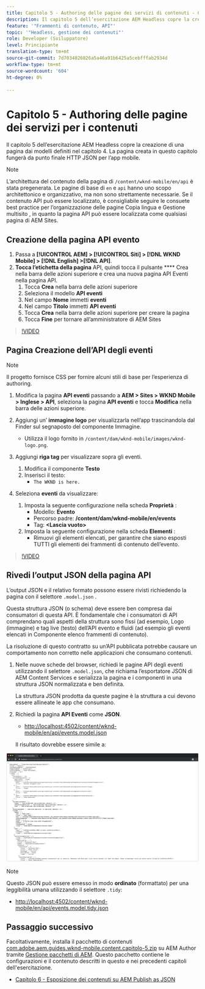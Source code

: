 ```yaml
---
title: Capitolo 5 - Authoring delle pagine dei servizi di contenuti - Content Services
description: Il capitolo 5 dell’esercitazione AEM Headless copre la creazione di pagine dai modelli definiti nel capitolo 4. Queste pagine fungeranno da endpoint HTTP JSON.
feature: '"Frammenti di contenuto, API"'
topic: '"Headless, gestione dei contenuti"'
role: Developer (Sviluppatore)
level: Principiante
translation-type: tm+mt
source-git-commit: 7d7034026826a5a46a91b6425a5cebfffab2934d
workflow-type: tm+mt
source-wordcount: '604'
ht-degree: 0%

---
```



# Capitolo 5 - Authoring delle pagine dei servizi per i contenuti

Il capitolo 5 dell’esercitazione AEM Headless copre la creazione di una pagina dai modelli definiti nel capitolo 4. La pagina creata in questo capitolo fungerà da punto finale HTTP JSON per l’app mobile.

>[!NOTE]
>
> L’architettura del contenuto della pagina di `/content/wknd-mobile/en/api` è stata pregenerata. Le pagine di base di `en` e `api` hanno uno scopo architettonico e organizzativo, ma non sono strettamente necessarie. Se il contenuto API può essere localizzato, è consigliabile seguire le consuete best practice per l’organizzazione delle pagine Copia lingua e Gestione multisito , in quanto la pagina API può essere localizzata come qualsiasi pagina di AEM Sites.

## Creazione della pagina API evento

1. Passa a **[!UICONTROL AEM] > [!UICONTROL Siti] > [!DNL WKND Mobile] > [!DNL English] >[!DNL API]**.
1. **Tocca l’etichetta della pagina** API, quindi tocca il pulsante  **** Crea nella barra delle azioni superiore e crea una nuova pagina API Eventi nella pagina API.
   1. Tocca **Crea** nella barra delle azioni superiore
   1. Seleziona il modello **API eventi**
   1. Nel campo **Nome** immetti **eventi**
   1. Nel campo **Titolo** immetti **API eventi**
   1. Tocca **Crea** nella barra delle azioni superiore per creare la pagina
   1. Tocca **Fine** per tornare all’amministratore di AEM Sites

>[!VIDEO](https://video.tv.adobe.com/v/28340/?quality=12&learn=on)

## Pagina Creazione dell’API degli eventi

>[!NOTE]
>
> Il progetto fornisce CSS per fornire alcuni stili di base per l’esperienza di authoring.

1. Modifica la pagina **API eventi** passando a **AEM > Sites > WKND Mobile > Inglese > API**, seleziona la pagina **API eventi** e tocca **Modifica** nella barra delle azioni superiore.
1. Aggiungi un’ **immagine logo** per visualizzarla nell’app trascinandola dal Finder sul segnaposto del componente Immagine.
   * Utilizza il logo fornito in `/content/dam/wknd-mobile/images/wknd-logo.png`.

1. Aggiungi **riga tag** per visualizzare sopra gli eventi.
   1. Modifica il componente **Testo**
   1. Inserisci il testo:
      * `The WKND is here.`

1. Seleziona **eventi** da visualizzare:
   1. Imposta la seguente configurazione nella scheda **Proprietà** :
      * Modello: **Evento**
      * Percorso padre: **/content/dam/wknd-mobile/en/events**
      * Tag: **&lt;Lascia vuoto>**
   1. Imposta la seguente configurazione nella scheda **Elementi** :
      * Rimuovi gli elementi elencati, per garantire che siano esposti TUTTI gli elementi dei frammenti di contenuto dell’evento.

>[!VIDEO](https://video.tv.adobe.com/v/28339/?quality=12&learn=on)

## Rivedi l’output JSON della pagina API

L’output JSON e il relativo formato possono essere rivisti richiedendo la pagina con il selettore `.model.json` .

Questa struttura JSON (o schema) deve essere ben compresa dai consumatori di questa API. È fondamentale che i consumatori di API comprendano quali aspetti della struttura sono fissi (ad esempio, Logo (immagine) e tag live (testo) dell’API evento e fluidi (ad esempio gli eventi elencati in Componente elenco frammenti di contenuto).

La risoluzione di questo contratto su un’API pubblicata potrebbe causare un comportamento non corretto nelle applicazioni che consumano contenuti.

1. Nelle nuove schede del browser, richiedi le pagine API degli eventi utilizzando il selettore `.model.json`, che richiama l’esportatore JSON di AEM Content Services e serializza la pagina e i componenti in una struttura JSON normalizzata e ben definita.

   La struttura JSON prodotta da queste pagine è la struttura a cui devono essere allineate le app che consumano.

1. Richiedi la pagina **API Eventi** come **JSON**.

   * [http://localhost:4502/content/wknd-mobile/en/api/events.model.json](http://localhost:4502/content/wknd-mobile/en/api/events.model.tidy.json)

   Il risultato dovrebbe essere simile a:

![Output JSON di AEM Content Services](assets/chapter-5/json-output.png)

>[!NOTE]
>
> Questo JSON può essere emesso in modo **ordinato** (formattato) per una leggibilità umana utilizzando il selettore `.tidy`:
> * [http://localhost:4502/content/wknd-mobile/en/api/events.model.tidy.json](http://localhost:4502/content/wknd-mobile/en/api/events.model.tidy.json)


## Passaggio successivo

Facoltativamente, installa il pacchetto di contenuti [com.adobe.aem.guides.wknd-mobile.content.capitolo-5.zip](https://github.com/adobe/aem-guides-wknd-mobile/releases/latest) su AEM Author tramite [Gestione pacchetti di AEM](http://localhost:4502/crx/packmgr/index.jsp). Questo pacchetto contiene le configurazioni e il contenuto descritti in questo e nei precedenti capitoli dell&#39;esercitazione.

* [Capitolo 6 - Esposizione dei contenuti su AEM Publish as JSON](./chapter-6.md)
